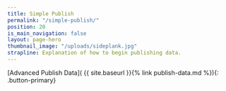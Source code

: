 ```yaml
---
title: Simple Publish
permalink: "/simple-publish/"
position: 20
is_main_navigation: false
layout: page-hero
thumbnail_image: "/uploads/sideplank.jpg"
strapline: Explanation of how to begin publishing data.
---
```


<article>
<div class="one" markdown="1">

[Advanced Publish Data]( {{ site.baseurl }}{% link publish-data.md %}){: .button-primary}

</div>
</article>